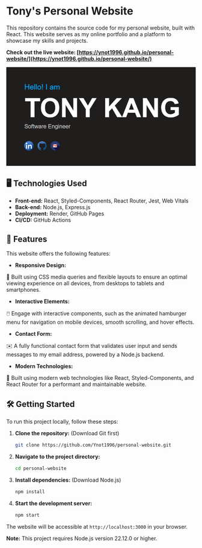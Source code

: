 # Tony's Personal Website

This repository contains the source code for my personal website, built with React. This website serves as my online portfolio and a platform to showcase my skills and projects.

**Check out the live website: [https://ynot1996.github.io/personal-website/](https://ynot1996.github.io/personal-website/)**

![Website Screenshot](./public/assets/images/cover.png)

## 🖥 Technologies Used

* **Front-end:** React, Styled-Components, React Router, Jest, Web Vitals
* **Back-end:** Node.js, Express.js
* **Deployment:** Render, GitHub Pages
* **CI/CD:** GitHub Actions
  
## 🚩 Features

This website offers the following features:

*   **Responsive Design:** 

📱 Built using CSS media queries and flexible layouts to ensure an optimal viewing experience on all devices, from desktops to tablets and smartphones.

*   **Interactive Elements:** 

🖱️ Engage with interactive components, such as the animated hamburger menu for navigation on mobile devices, smooth scrolling, and hover effects.

*   **Contact Form:** 

✉️ A fully functional contact form that validates user input and sends messages to my email address, powered by a Node.js backend.

*   **Modern Technologies:** 

🚀 Built using modern web technologies like React, Styled-Components, and React Router for a performant and maintainable website.

## 🛠 Getting Started

To run this project locally, follow these steps:

1.  **Clone the repository:** (Download Git first)

    ```bash
    git clone https://github.com/Ynot1996/personal-website.git
    ```

2.  **Navigate to the project directory:**

    ```bash
    cd personal-website
    ```

3.  **Install dependencies:** (Download Node.js)

    ```bash
    npm install
    ```

4.  **Start the development server:**

    ```bash
    npm start
    ```

The website will be accessible at `http://localhost:3000` in your browser.

**Note:** This project requires Node.js version 22.12.0 or higher.
